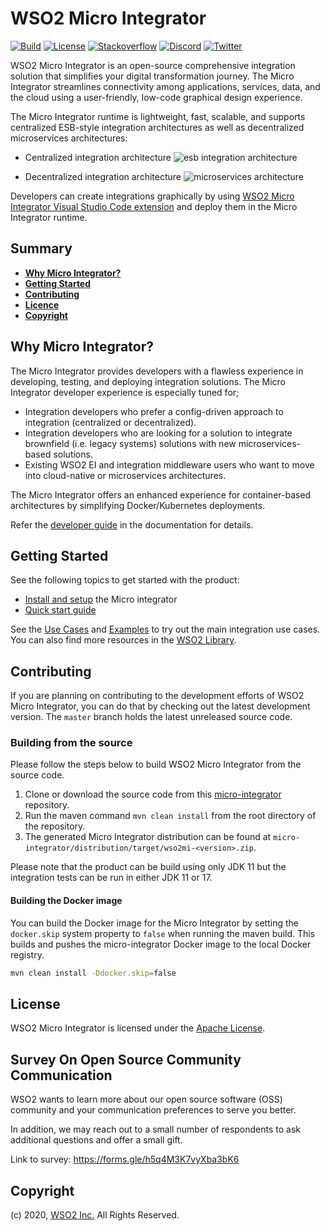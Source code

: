 # WSO2 Micro Integrator

[![Build](https://img.shields.io/github/actions/workflow/status/wso2/micro-integrator/all-tests.yml?branch=master&label=)](https://github.com/wso2/micro-integrator/actions/workflows/all-tests.yml)
[![License](https://img.shields.io/badge/License-Apache%202.0-blue.svg)](https://opensource.org/licenses/Apache-2.0)
[![Stackoverflow](https://img.shields.io/badge/Ask%20for%20help%20on-Stackoverflow-orange)](https://stackoverflow.com/questions/tagged/wso2-micro-integrator)
[![Discord](https://img.shields.io/badge/Join%20us%20on-Discord-%23e01563.svg)](https://discord.com/invite/Xa5VubmThw)
[![Twitter](https://img.shields.io/twitter/follow/wso2.svg?style=social&label=Follow)](https://twitter.com/intent/follow?screen_name=wso2)

WSO2 Micro Integrator is an open-source comprehensive integration solution that simplifies your digital transformation journey. The Micro Integrator streamlines connectivity among applications, services, data, and the cloud using a user-friendly, low-code graphical design experience. 

The Micro Integrator runtime is lightweight, fast, scalable, and supports centralized ESB-style integration architectures as well as decentralized microservices architectures:

-   Centralized integration architecture
  ![esb integration architecture](doc/images/mi-esb-architecture.png)

-   Decentralized integration architecture
  ![microservices architecture](doc/images/mi-microservices-architecture.png)

Developers can create integrations graphically by using [WSO2 Micro Integrator Visual Studio Code extension](https://marketplace.visualstudio.com/items?itemName=WSO2.micro-integrator) and deploy them in the Micro Integrator runtime.

## Summary

- [**Why Micro Integrator?**](#why-micro-integrator?)
- [**Getting Started**](#getting-started)
- [**Contributing**](#contributing)
- [**Licence**](#licence)
- [**Copyright**](#copyright)

## Why Micro Integrator?

The Micro Integrator provides developers with a flawless experience in developing, testing, and deploying integration solutions. The Micro Integrator developer experience is especially tuned for;
-   Integration developers who prefer a config-driven approach to integration (centralized or decentralized).
-   Integration developers who are looking for a solution to integrate brownfield (i.e.  legacy systems) solutions with new microservices-based solutions.
-   Existing WSO2 EI and integration middleware users who want to move into cloud-native or microservices architectures.

The Micro Integrator offers an enhanced experience for container-based architectures by simplifying Docker/Kubernetes deployments. 

Refer the [developer guide](https://mi.docs.wso2.com/en/latest/develop/intro-integration-development/) in the documentation for details.

## Getting Started

See the following topics to get started with the product:
- [Install and setup](https://mi.docs.wso2.com/en/latest/install-and-setup/install-and-setup-overview/) the Micro integrator
- [Quick start guide](https://mi.docs.wso2.com/en/latest/get-started/quick-start-guide/)

See the [Use Cases](https://mi.docs.wso2.com/en/latest/learn/learn-overview/#integration-use-cases) and [Examples](https://mi.docs.wso2.com/en/latest/learn/learn-overview/#integration-examples) to try out the main integration use cases. You can also find more resources in the [WSO2 Library](https://wso2.com/library/?product=integration).

## Contributing

If you are planning on contributing to the development efforts of WSO2 Micro Integrator, you can do that by checking out
the latest development version. The `master` branch holds the latest unreleased source code.

### Building from the source

Please follow the steps below to build WSO2 Micro Integrator from the source code.

1. Clone or download the source code from this [micro-integrator](https://github.com/wso2/micro-integrator) repository.
2. Run the maven command `mvn clean install` from the root directory of the repository.
3. The generated Micro Integrator distribution can be found at `micro-integrator/distribution/target/wso2mi-<version>.zip`.

Please note that the product can be build using only JDK 11 but the integration tests can be run in either JDK 11 or 17.

#### Building the Docker image

You can build the Docker image for the Micro Integrator by setting the `docker.skip` system property to `false` when running the
maven build. This builds and pushes the micro-integrator Docker image to the local Docker registry.

```bash
mvn clean install -Ddocker.skip=false
```

## License

WSO2 Micro Integrator is licensed under the [Apache License](http://www.apache.org/licenses/LICENSE-2.0).

## Survey On Open Source Community Communication

WSO2 wants to learn more about our open source software (OSS) community and your communication preferences to serve you better.

In addition, we may reach out to a small number of respondents to ask additional questions and offer a small gift.

Link to survey: https://forms.gle/h5q4M3K7vyXba3bK6

## Copyright

(c) 2020, [WSO2 Inc.](http://www.wso2.org) All Rights Reserved.
